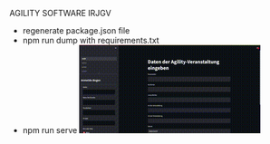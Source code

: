 AGILITY SOFTWARE IRJGV

- regenerate package.json file 
- npm run dump with requirements.txt
- npm run serve
![Agility App Demo](agility_demo.gif)


